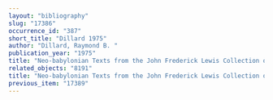 ```yaml
---
layout: "bibliography"
slug: "17386"
occurrence_id: "387"
short_title: "Dillard 1975"
author: "Dillard, Raymond B. "
publication_year: "1975"
title: "Neo-babylonian Texts from the John Frederick Lewis Collection of the Free Library of Philadelphia"
related_objects: "8191"
title: "Neo-babylonian Texts from the John Frederick Lewis Collection of the Free Library of Philadelphia"
previous_item: "17389"
---
```

